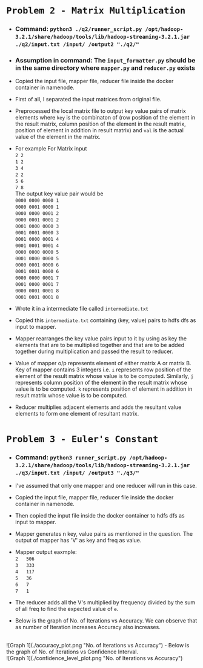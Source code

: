 # `Problem 2 - Matrix Multiplication`
- ### Command: `python3 ./q2/runner_script.py /opt/hadoop-3.2.1/share/hadoop/tools/lib/hadoop-streaming-3.2.1.jar ./q2/input.txt /input/ /output2 "./q2/"`

- ### Assumption in command: The `input_formatter.py` should be in the same directory where `mapper.py` and `reducer.py` exists

- Copied the input file, mapper file, reducer file inside the docker container in namenode.

- First of all, I separated the input matrices from original file.

- Preprocessed the local matrix file to output key value pairs of matrix elements where `key` is the combinaton of (row position of the element in the result matrix, column position of the element in the result matrix, position of element in addition in result matrix) and `val` is the actual value of the element in the matrix.

- For example For Matrix input<br> 
`2 2`<br>
`1 2`<br>
`3 4`<br>
`2 2`<br>
`5 6`<br>
`7 8`<br>
The output key value pair would be<br>
`0000 0000 0000 1`<br>
`0000 0001 0000 1`<br>
`0000 0000 0001 2`<br>
`0000 0001 0001 2`<br>
`0001 0000 0000 3`<br>
`0001 0001 0000 3`<br>
`0001 0000 0001 4`<br>
`0001 0001 0001 4`<br>
`0000 0000 0000 5`<br>
`0001 0000 0000 5`<br>
`0000 0001 0000 6`<br>
`0001 0001 0000 6`<br>
`0000 0000 0001 7`<br>
`0001 0000 0001 7`<br>
`0000 0001 0001 8`<br>
`0001 0001 0001 8`<br>

- Wrote it in a intermediate file called `intermediate.txt`

- Copied this `intermediate.txt` containing (key, value) pairs to hdfs dfs as input to mapper.

- Mapper rearranges the key value pairs input to it by using as key the elements that are to be multiplied together and that are to be added together during multiplication and passed the result to reducer.

- Value of mapper o/p represents element of either matrix A or matrix B. Key of mapper contains 3 integers i.e. `i` represents row position of the element of the result matrix whose value is to be computed. Similarly, `j` represents column position of the element in the result matrix whose value is to be computed. `k` represents position of element in addition in result matrix whose value is to be computed.

- Reducer multiplies adjacent elements and adds the resultant value elements to form one element of resultant matrix.


# `Problem 3 - Euler's Constant`
- ### Command: `python3 runner_script.py /opt/hadoop-3.2.1/share/hadoop/tools/lib/hadoop-streaming-3.2.1.jar ./q3/input.txt /input/ /output3 "./q3/"`

- I've assumed that only one mapper and one reducer will run in this case.

- Copied the input file, mapper file, reducer file inside the docker container in namenode.

- Then copied the input file inside the docker container to hdfs dfs as input to mapper.

- Mapper generates n key, value pairs as mentioned in the question. The output of mapper has 'V' as key and freq as value.

- Mapper output eaxmple: <br>
        `2 	 506`<br>
        `3 	 333`<br>
        `4 	 117`<br>
        `5 	 36`<br>
        `6 	 7`<br>
        `7 	 1`<br>

- The reducer adds all the V's multiplied by frequency divided by the sum of all freq to find the expected value of `e`.

- Below is the graph of No. of Iterations vs Accuracy. We can observe that as number of Iteration increases Accuracy also increases.
<br>
![Graph 1](./accuracy_plot.png "No. of Iterations vs Accuracy")
- Below is the graph of No. of Iterations vs Confidence Interval.
<br>
![Graph 1](./confidence_level_plot.png "No. of Iterations vs Accuracy")
